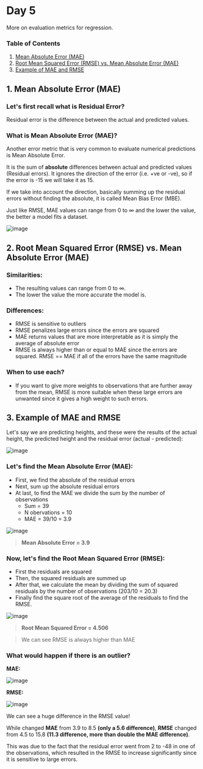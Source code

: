 # Day 5 
More on evaluation metrics for regression.

### Table of Contents

<ol>
  <li><a href="#1-mean-absolute-error-mae">Mean Absolute Error (MAE)</a></li>
  <li><a href="#2-root-mean-squared-error-rmse-vs-mean-absolute-error-mae">Root Mean Squared Error (RMSE) vs. Mean Absolute Error (MAE)</a></li>
  <li><a href="#3-example-of-mae-and-rmse">Example of MAE and RMSE</a></li>
</ol>

## 1. Mean Absolute Error (MAE)

### Let's first recall what is Residual Error?
Residual error is the difference between the actual and predicted values.

### What is Mean Absolute Error (MAE)?
Another error metric that is very common to evaluate numerical predictions is Mean Absolute Error.

It is the sum of **absolute** differences between actual and predicted values (Residual errors). It ignores the direction of the error (i.e. +ve or -ve), so if the error is -15 we will take it as 15. 

If we take into account the direction, basically summing up the residual errors without finding the absolute, it is called Mean Bias Error (MBE).

Just like RMSE, MAE values can range from 0 to ∞ and the lower the value, the better a model fits a dataset.

![image](https://user-images.githubusercontent.com/70928356/193356543-e6e2ae73-8e91-4fc1-951b-694825b481ed.png)

## 2. Root Mean Squared Error (RMSE) vs. Mean Absolute Error (MAE)

### Similarities:
- The resulting values can range from 0 to ∞.
- The lower the value the more accurate the model is.

### Differences:
- RMSE is sensitive to outliers 
- RMSE penalizes large errors since the errors are squared
- MAE returns values that are more interpretable as it is simply the average of absolute error
- RMSE is always higher than or equal to MAE since the errors are squared. RMSE == MAE if all of the errors have the same magnitude

### When to use each?
- If you want to give more weights to observations that are further away from the mean, RMSE is more suitable when these large errors are unwanted since it gives a high weight to such errors.


## 3. Example of MAE and RMSE
Let's say we are predicting heights, and these were the results of the actual height, the predicted height and the residual error (actual - predicted):

![image](https://user-images.githubusercontent.com/70928356/193364618-3db9458f-7bc0-423e-a5c1-982acea2b9f3.png)

### Let's find the Mean Absolute Error (MAE):
- First, we find the absolute of the residual errors 
- Next, sum up the absolute residual errors
- At last, to find the MAE we divide the sum by the number of observations 
  - Sum = 39
  - N obervations = 10
  - MAE = 39/10 = 3.9

![image](https://user-images.githubusercontent.com/70928356/193365043-dfae3b3f-69d5-41f6-87fe-6d8bf432ab8e.png)

> **Mean Absolute Error = 3.9**

### Now, let's find the Root Mean Squared Error (RMSE):
- First the residuals are squared
- Then, the squared residuals are summed up
- After that, we calculate the mean by dividing the sum of squared residuals by the number of observations (203/10 = 20.3)
- Finally find the square root of the average of the residuals to find the RMSE.

![image](https://user-images.githubusercontent.com/70928356/193365547-dae6c629-0cbf-447c-981f-15821ee9efc7.png)

> **Root Mean Squared Error = 4.506**

> We can see RMSE is always higher than MAE

### What would happen if there is an outlier?

**MAE:**

![image](https://user-images.githubusercontent.com/70928356/193366339-6da46e35-c993-479f-a67e-b4f160c83928.png)

**RMSE:**

![image](https://user-images.githubusercontent.com/70928356/193366367-ee4e6986-5122-4c1e-a790-fecefb5e99b2.png)

We can see a huge difference in the RMSE value!

While changed **MAE** from 3.9 to 8.5 **(only a 5.6 difference)**,
**RMSE** changed from 4.5 to 15.8 **(11.3 difference, more than double the MAE difference)**.

This was due to the fact that the residual error went from 2 to -48 in one of the observations, which resulted in the RMSE to increase significantly since it is sensitive to large errors.


